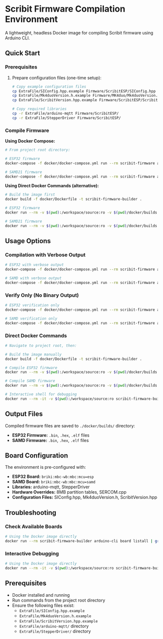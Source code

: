 # Scribit Firmware Compilation Environment

A lightweight, headless Docker image for compiling Scribit firmware using Arduino CLI.

## Quick Start

### Prerequisites
1. Prepare configuration files (one-time setup):
   ```bash
   # Copy example configuration files
   cp ExtraFile/SIConfig.hpp.example Firmware/ScribitESP/SIConfig.hpp
   cp ExtraFile/Mk4duoVersion.h.example Firmware/MK4duo/Mk4duoVersion.h  
   cp ExtraFile/ScribitVersion.hpp.example Firmware/ScribitESP/ScribitVersion.hpp
   
   # Copy required libraries
   cp -r ExtraFile/arduino-mqtt Firmware/ScribitESP/
   cp -r ExtraFile/StepperDriver Firmware/ScribitESP/
   ```

### Compile Firmware

**Using Docker Compose:**
```bash
# From project root directory:

# ESP32 firmware
docker-compose -f docker/docker-compose.yml run --rm scribit-firmware arduino-cli compile --fqbn briki:mbc-wb:mbc:mcu=esp --output-dir /workspace/builds /workspace/source/Firmware/ScribitESP/ScribitESP.ino

# SAMD21 firmware  
docker-compose -f docker/docker-compose.yml run --rm scribit-firmware arduino-cli compile --fqbn briki:mbc-wb:mbc:mcu=samd --output-dir /workspace/builds /workspace/source/Firmware/MK4duo/MK4duo.ino
```

**Using Direct Docker Commands (alternative):**
```bash
# Build the image first
docker build -f docker/Dockerfile -t scribit-firmware-builder .

# ESP32 firmware
docker run --rm -v $(pwd):/workspace/source:ro -v $(pwd)/docker/builds:/workspace/builds scribit-firmware-builder arduino-cli compile --fqbn briki:mbc-wb:mbc:mcu=esp --output-dir /workspace/builds /workspace/source/Firmware/ScribitESP/ScribitESP.ino

# SAMD21 firmware
docker run --rm -v $(pwd):/workspace/source:ro -v $(pwd)/docker/builds:/workspace/builds scribit-firmware-builder arduino-cli compile --fqbn briki:mbc-wb:mbc:mcu=samd --output-dir /workspace/builds /workspace/source/Firmware/MK4duo/MK4duo.ino
```

## Usage Options

### Compilation with Verbose Output
```bash
# ESP32 with verbose output
docker-compose -f docker/docker-compose.yml run --rm scribit-firmware arduino-cli compile --fqbn briki:mbc-wb:mbc:mcu=esp --output-dir /workspace/builds --verbose /workspace/source/Firmware/ScribitESP/ScribitESP.ino

# SAMD with verbose output  
docker-compose -f docker/docker-compose.yml run --rm scribit-firmware arduino-cli compile --fqbn briki:mbc-wb:mbc:mcu=samd --output-dir /workspace/builds --verbose /workspace/source/Firmware/MK4duo/MK4duo.ino
```

### Verify Only (No Binary Output)
```bash
# ESP32 verification only
docker-compose -f docker/docker-compose.yml run --rm scribit-firmware arduino-cli compile --fqbn briki:mbc-wb:mbc:mcu=esp --verify /workspace/source/Firmware/ScribitESP/ScribitESP.ino

# SAMD verification only
docker-compose -f docker/docker-compose.yml run --rm scribit-firmware arduino-cli compile --fqbn briki:mbc-wb:mbc:mcu=samd --verify /workspace/source/Firmware/MK4duo/MK4duo.ino
```

### Direct Docker Commands

```bash
# Navigate to project root, then:

# Build the image manually
docker build -f docker/Dockerfile -t scribit-firmware-builder .

# Compile ESP32 firmware
docker run --rm -v $(pwd):/workspace/source:ro -v $(pwd)/docker/builds:/workspace/builds scribit-firmware-builder arduino-cli compile --fqbn briki:mbc-wb:mbc:mcu=esp --output-dir /workspace/builds /workspace/source/Firmware/ScribitESP/ScribitESP.ino

# Compile SAMD firmware  
docker run --rm -v $(pwd):/workspace/source:ro -v $(pwd)/docker/builds:/workspace/builds scribit-firmware-builder arduino-cli compile --fqbn briki:mbc-wb:mbc:mcu=samd --output-dir /workspace/builds /workspace/source/Firmware/MK4duo/MK4duo.ino

# Interactive shell for debugging
docker run --rm -it -v $(pwd):/workspace/source:ro scribit-firmware-builder bash
```

## Output Files

Compiled firmware files are saved to `./docker/builds/` directory:

- **ESP32 Firmware:** `.bin`, `.hex`, `.elf` files
- **SAMD Firmware:** `.bin`, `.hex`, `.elf` files


## Board Configuration

The environment is pre-configured with:

- **ESP32 Board:** `briki:mbc-wb:mbc:mcu=esp`
- **SAMD Board:** `briki:mbc-wb:mbc:mcu=samd`
- **Libraries:** arduino-mqtt, StepperDriver
- **Hardware Overrides:** 8MB partition tables, SERCOM.cpp
- **Configuration Files:** SIConfig.hpp, Mk4duoVersion.h, ScribitVersion.hpp

## Troubleshooting

### Check Available Boards
```bash
# Using the Docker image directly  
docker run --rm scribit-firmware-builder arduino-cli board listall | grep briki
```

### Interactive Debugging
```bash
# Using the Docker image directly
docker run --rm -it -v $(pwd):/workspace/source:ro scribit-firmware-builder bash
```

## Prerequisites

- Docker installed and running
- Run commands from the project root directory
- Ensure the following files exist:
  - `ExtraFile/SIConfig.hpp.example`
  - `ExtraFile/Mk4duoVersion.h.example` 
  - `ExtraFile/ScribitVersion.hpp.example`
  - `ExtraFile/arduino-mqtt/` directory
  - `ExtraFile/StepperDriver/` directory
